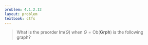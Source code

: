 ```yaml
---
problem: 4.1.2.12
layout: problem
textbook: ctfs
---
```


> What is the preorder $\text{Im}(G)$ when $G = \text{Ob}(\textbf{Grph})$ is the
> following graph?

